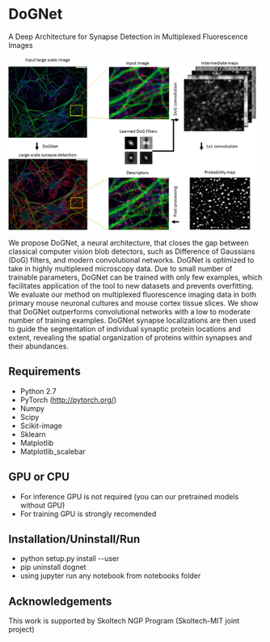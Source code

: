 # DoGNet
A Deep Architecture for Synapse Detection in Multiplexed Fluorescence Images

![Alt text](images/Pipeline2g.png?raw=true "DoGNet Pipeline")

We propose DoGNet, a neural architecture, that closes the gap between classical computer vision blob detectors, such as Difference of Gaussians (DoG) filters, and modern convolutional networks. DoGNet is optimized to take in highly multiplexed microscopy data. Due to small number of trainable parameters, DoGNet can be trained with only few examples, which facilitates application of the tool to new datasets and prevents overfitting. We evaluate our method on multiplexed fluorescence imaging data in both primary mouse neuronal cultures and mouse cortex tissue slices. We show that DoGNet outperforms convolutional networks with a low to moderate number of training examples. DoGNet synapse localizations are then used to guide the segmentation of individual synaptic protein locations and extent, revealing the spatial organization of proteins within synapses and their abundances.

## Requirements
* Python 2.7
* PyTorch (http://pytorch.org/)
* Numpy
* Scipy
* Scikit-image
* Sklearn
* Matplotlib
* Matplotlib_scalebar

## GPU or CPU
* For inference GPU is not required (you can our pretrained models without GPU)
* For training GPU is strongly recomended


## Installation/Uninstall/Run
* python setup.py install --user
* pip uninstall dognet
* using jupyter run any notebook from notebooks folder

## Acknowledgements
This work is supported by Skoltech NGP Program (Skoltech-MIT joint project)

